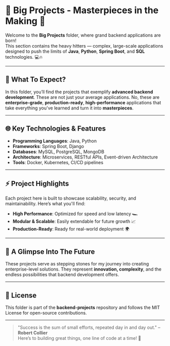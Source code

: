# 💼 Big Projects - Masterpieces in the Making 🌟

Welcome to the **Big Projects** folder, where grand backend applications are born!  
This section contains the heavy hitters — complex, large-scale applications designed to push the limits of **Java**, **Python**, **Spring Boot**, and **SQL** technologies. 💻🔥

---

## 🚀 What To Expect?

In this folder, you’ll find the projects that exemplify **advanced backend development**. These are not just your average applications. No, these are **enterprise-grade**, **production-ready**, **high-performance** applications that take everything you've learned and turn it into **masterpieces**.

---

## 🌐 Key Technologies & Features

- **Programming Languages**: Java, Python  
- **Frameworks**: Spring Boot, Django  
- **Databases**: MySQL, PostgreSQL, MongoDB  
- **Architecture**: Microservices, RESTful APIs, Event-driven Architecture  
- **Tools**: Docker, Kubernetes, CI/CD pipelines

---

## ⚡ Project Highlights

Each project here is built to showcase scalability, security, and maintainability. Here’s what you'll find:

- **High Performance**: Optimized for speed and low latency 🏎️
- **Modular & Scalable**: Easily extendable for future growth 📈
- **Production-Ready**: Ready for real-world deployment 🌍

---

## 🎯 A Glimpse Into The Future

These projects serve as stepping stones for my journey into creating enterprise-level solutions. They represent **innovation, complexity**, and the endless possibilities that backend development offers.

---

## 📜 License

This folder is part of the **backend-projects** repository and follows the MIT License for open-source contributions.

---

> "Success is the sum of small efforts, repeated day in and day out." – **Robert Collier**  
> Here’s to building great things, one line of code at a time! 🚀
```
